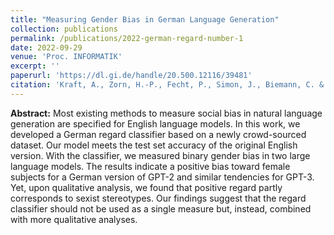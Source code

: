 ```yaml
---
title: "Measuring Gender Bias in German Language Generation"
collection: publications
permalink: /publications/2022-german-regard-number-1
date: 2022-09-29
venue: 'Proc. INFORMATIK'
excerpt: ''
paperurl: 'https://dl.gi.de/handle/20.500.12116/39481'
citation: 'Kraft, A., Zorn, H.-P., Fecht, P., Simon, J., Biemann, C. & Usbeck, R. (2022). Measuring Gender Bias in German Language Generation. In: Demmler, D., Krupka, D. & Federrath, H. (Hrsg.), INFORMATIK 2022. Gesellschaft für Informatik, Bonn. (p. 1257-1274). DOI: 10.18420/inf2022_108'
---
```

**Abstract:** Most existing methods to measure social bias in natural language generation are specified
for English language models. In this work, we developed a German regard classifier based on a newly
crowd-sourced dataset. Our model meets the test set accuracy of the original English version. With
the classifier, we measured binary gender bias in two large language models. The results indicate a
positive bias toward female subjects for a German version of GPT-2 and similar tendencies for GPT-3.
Yet, upon qualitative analysis, we found that positive regard partly corresponds to sexist stereotypes.
Our findings suggest that the regard classifier should not be used as a single measure but, instead,
combined with more qualitative analyses.


